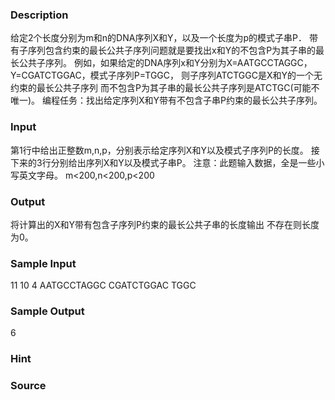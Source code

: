 
### Description
给定2个长度分别为m和n的DNA序列X和Y，以及一个长度为p的模式子串P．
带有子序列包含约束的最长公共子序列问题就是要找出x和Y的不包含P为其子串的最长公共子序列。
例如，如果给定的DNA序列x和Y分别为X=AATGCCTAGGC，Y=CGATCTGGAC，模式子序列P=TGGC，
则子序列ATCTGGC是X和Y的一个无约束的最长公共子序列
而不包含P为其子串的最长公共子序列是ATCTGC(可能不唯一)。
编程任务：找出给定序列X和Y带有不包含子串P约束的最长公共子序列。
### Input
第1行中给出正整数m,n,p，分别表示给定序列X和Y以及模式子序列P的长度。
接下来的3行分别给出序列X和Y以及模式子串P。
注意：此题输入数据，全是一些小写英文字母。
m<200,n<200,p<200
### Output
将计算出的X和Y带有包含子序列P约束的最长公共子串的长度输出
不存在则长度为0。
### Sample Input
11 10 4
AATGCCTAGGC
CGATCTGGAC
TGGC
### Sample Output
6

### Hint

### Source
